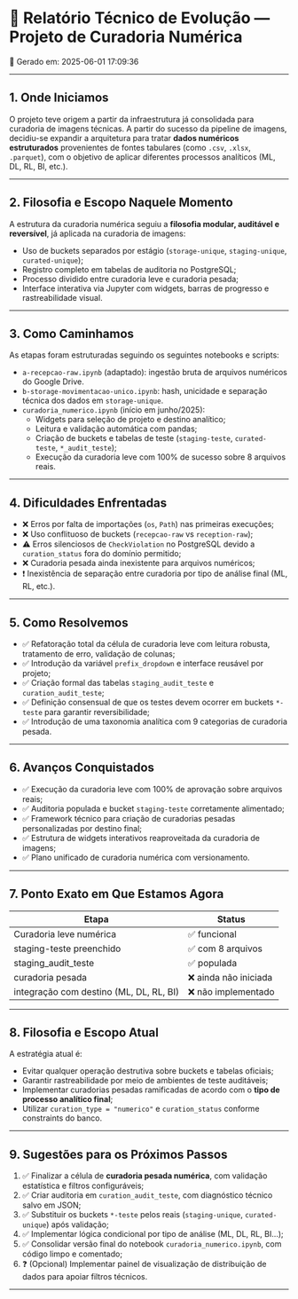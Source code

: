 # 🧠 Relatório Técnico de Evolução — Projeto de Curadoria Numérica
📅 Gerado em: 2025-06-01 17:09:36

---

## 1. Onde Iniciamos

O projeto teve origem a partir da infraestrutura já consolidada para curadoria de imagens técnicas. A partir do sucesso da pipeline de imagens, decidiu-se expandir a arquitetura para tratar **dados numéricos estruturados** provenientes de fontes tabulares (como `.csv`, `.xlsx`, `.parquet`), com o objetivo de aplicar diferentes processos analíticos (ML, DL, RL, BI, etc.).

---

## 2. Filosofia e Escopo Naquele Momento

A estrutura da curadoria numérica seguiu a **filosofia modular, auditável e reversível**, já aplicada na curadoria de imagens:
- Uso de buckets separados por estágio (`storage-unique`, `staging-unique`, `curated-unique`);
- Registro completo em tabelas de auditoria no PostgreSQL;
- Processo dividido entre curadoria leve e curadoria pesada;
- Interface interativa via Jupyter com widgets, barras de progresso e rastreabilidade visual.

---

## 3. Como Caminhamos

As etapas foram estruturadas seguindo os seguintes notebooks e scripts:
- `a-recepcao-raw.ipynb` (adaptado): ingestão bruta de arquivos numéricos do Google Drive.
- `b-storage-movimentacao-unico.ipynb`: hash, unicidade e separação técnica dos dados em `storage-unique`.
- `curadoria_numerico.ipynb` (início em junho/2025):
  - Widgets para seleção de projeto e destino analítico;
  - Leitura e validação automática com pandas;
  - Criação de buckets e tabelas de teste (`staging-teste`, `curated-teste`, `*_audit_teste`);
  - Execução da curadoria leve com 100% de sucesso sobre 8 arquivos reais.

---

## 4. Dificuldades Enfrentadas

- ❌ Erros por falta de importações (`os`, `Path`) nas primeiras execuções;
- ❌ Uso conflituoso de buckets (`recepcao-raw` vs `reception-raw`);
- ⚠️ Erros silenciosos de `CheckViolation` no PostgreSQL devido a `curation_status` fora do domínio permitido;
- ❌ Curadoria pesada ainda inexistente para arquivos numéricos;
- ❗ Inexistência de separação entre curadoria por tipo de análise final (ML, RL, etc.).

---

## 5. Como Resolvemos

- ✅ Refatoração total da célula de curadoria leve com leitura robusta, tratamento de erro, validação de colunas;
- ✅ Introdução da variável `prefix_dropdown` e interface reusável por projeto;
- ✅ Criação formal das tabelas `staging_audit_teste` e `curation_audit_teste`;
- ✅ Definição consensual de que os testes devem ocorrer em buckets `*-teste` para garantir reversibilidade;
- ✅ Introdução de uma taxonomia analítica com 9 categorias de curadoria pesada.

---

## 6. Avanços Conquistados

- ✅ Execução da curadoria leve com 100% de aprovação sobre arquivos reais;
- ✅ Auditoria populada e bucket `staging-teste` corretamente alimentado;
- ✅ Framework técnico para criação de curadorias pesadas personalizadas por destino final;
- ✅ Estrutura de widgets interativos reaproveitada da curadoria de imagens;
- ✅ Plano unificado de curadoria numérica com versionamento.

---

## 7. Ponto Exato em Que Estamos Agora

| Etapa                      | Status              |
|---------------------------|---------------------|
| Curadoria leve numérica   | ✅ funcional         |
| staging-teste preenchido  | ✅ com 8 arquivos    |
| staging_audit_teste       | ✅ populada          |
| curadoria pesada          | ❌ ainda não iniciada |
| integração com destino (ML, DL, RL, BI) | ❌ não implementado |

---

## 8. Filosofia e Escopo Atual

A estratégia atual é:

- Evitar qualquer operação destrutiva sobre buckets e tabelas oficiais;
- Garantir rastreabilidade por meio de ambientes de teste auditáveis;
- Implementar curadorias pesadas ramificadas de acordo com o **tipo de processo analítico final**;
- Utilizar `curation_type = "numerico"` e `curation_status` conforme constraints do banco.

---

## 9. Sugestões para os Próximos Passos

1. ✅ Finalizar a célula de **curadoria pesada numérica**, com validação estatística e filtros configuráveis;
2. ✅ Criar auditoria em `curation_audit_teste`, com diagnóstico técnico salvo em JSON;
3. ✅ Substituir os buckets `*-teste` pelos reais (`staging-unique`, `curated-unique`) após validação;
4. ✅ Implementar lógica condicional por tipo de análise (ML, DL, RL, BI...);
5. ✅ Consolidar versão final do notebook `curadoria_numerico.ipynb`, com código limpo e comentado;
6. ❓ (Opcional) Implementar painel de visualização de distribuição de dados para apoiar filtros técnicos.

---

